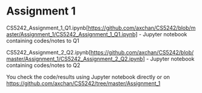 # Assignment 1

CS5242_Assignment_1_Q1.ipynb[https://github.com/axchan/CS5242/blob/master/Assignment_1/CS5242_Assignment_1_Q1.ipynb] - Jupyter notebook containing codes/notes to Q1  
  
CS5242_Assignment_2_Q2.ipynb[https://github.com/axchan/CS5242/blob/master/Assignment_1/CS5242_Assignment_2_Q2.ipynb] - Jupyter notebook containing codes/notes to Q2  

You check the code/results using Jupyter notebook directly or on https://github.com/axchan/CS5242/tree/master/Assignment_1
